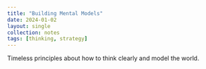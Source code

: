 ```yaml
---
title: "Building Mental Models"
date: 2024-01-02
layout: single
collection: notes
tags: [thinking, strategy]
---
```


Timeless principles about how to think clearly and model the world.